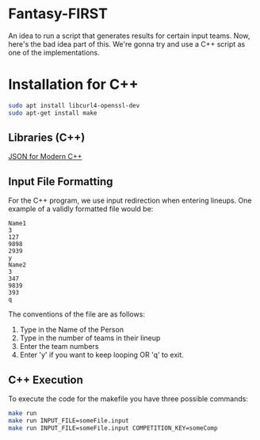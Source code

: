# Fantasy-FIRST

An idea to run a script that generates results for certain input teams. Now, here's the bad idea part of this. We're gonna try and use a C++ script as one of the implementations.

# Installation for C++
```bash
sudo apt install libcurl4-openssl-dev
sudo apt-get install make
```

## Libraries (C++)
[JSON for Modern C++](https://github.com/nlohmann/json)

## Input File Formatting
For the C++ program, we use input redirection when entering lineups. One example of a validly formatted file would be:
```
Name1
3
127
9898
2939
y
Name2
3
347
9839
393
q
```
The conventions of the file are as follows:
1. Type in the Name of the Person
2. Type in the number of teams in their lineup
3. Enter the team numbers
4. Enter 'y' if you want to keep looping OR 'q' to exit.

## C++ Execution
To execute the code for the makefile you have three possible commands:
```bash
make run
make run INPUT_FILE=someFile.input
make run INPUT_FILE=someFile.input COMPETITION_KEY=someComp
```
